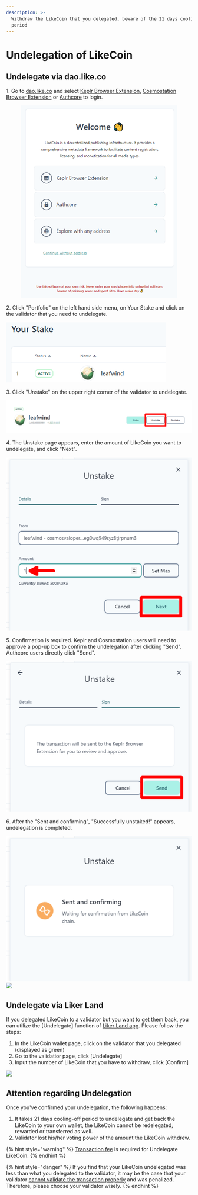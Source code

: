 ```yaml
---
description: >-
  Withdraw the LikeCoin that you delegated, beware of the 21 days cooling-off
  period
---
```


# Undelegation of LikeCoin

## **Undelegate via dao.like.co**

1\. Go to [dao.like.co](https://dao.like.co/) and select [Keplr Browser Extension](broken-reference), [Cosmostation Browser Extension](../wallet/cosmostation/) or [Authcore](../../user-guide/liker-id/register/) to login.

<figure><img src="../../.gitbook/assets/Civic Liker Web 3-01.png" alt=""><figcaption></figcaption></figure>

2\. Click "Portfolio" on the left hand side menu, on Your Stake and click on the validator that you need to undelegate.

![](<../../.gitbook/assets/dao.like.co unstake 01.png>)

3\. Click "Unstake" on the upper right corner of the validator to undelegate.

![](<../../.gitbook/assets/dao.like.co unstake 02.png>)

4\. The Unstake page appears, enter the amount of LikeCoin you want to undelegate, and click "Next".

![](<../../.gitbook/assets/dao.like.co unstake 03.png>)

5\. Confirmation is required. Keplr and Cosmostation users will need to approve a pop-up box to confirm the undelegation after clicking "Send". Authcore users directly click "Send".

![](<../../.gitbook/assets/dao.like.co unstake 04.png>)

6\. After the "Sent and confirming", "Successfully unstaked!" appears, undelegation is completed.

![](<../../.gitbook/assets/dao.like.co unstake 05.png>) ![](<../../.gitbook/assets/dao.like.co unstake 06.png>)

## **Undelegate via Liker Land**

If you delegated LikeCoin to a validator but you want to get them back, you can utilize the \[Undelegate] function of [Liker Land app](https://liker.land/getapp). Please follow the steps:

1.
   In the LikeCoin wallet page, click on the validator that you delegated (displayed as green)
2. Go to the validatior page, click \[Undelegate]
3. Input the number of LikeCoin that you have to withdraw, click \[Confirm]

![](../../.gitbook/assets/undelegation-en.png)

## **Attention regarding Undelegation**

Once you've confirmed your undelegation, the following happens:

1. It takes 21 days cooling-off period to undelegate and get back the LikeCoin to your own wallet, the LikeCoin cannot be redelegated, rewarded or transferred as well.
2. Validator lost his/her voting power of the amount the LikeCoin withdrew.

{% hint style="warning" %}
[Transaction fee](../wallet/transaction-fee.md) is required for ‌Undelegate LikeCoin.
{% endhint %}

{% hint style="danger" %}
If you find that your LikeCoin undelegated was less than what you delegated to the validator, it may be the case that your validator [cannot validate the transaction properly](../../user-guide/background.md#9e68) and was penalized. Therefore, please choose your validator wisely.
{% endhint %}
